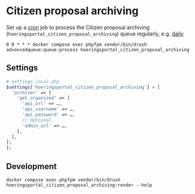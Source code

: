 # Citizen proposal archiving

Set up a [cron](https://en.wikipedia.org/wiki/Cron) job to process the Citizen
proposal archiving (`hoeringsportal_citizen_proposal_archiving`) queue
regularly, e.g. [daily](https://crontab.guru/daily)

```shell
0 0 * * * docker compose exec phpfpm vendor/bin/drush advancedqueue:queue:process hoeringsportal_citizen_proposal_archiving
```

## Settings

```php
# settings.local.php
$settings['hoeringsportal_citizen_proposal_archiving'] = [
  'archiver' => [
    'get_organized' => [
      'api_url' => …,
      'api_username' => …,
      'api_password' => …,
      // Optional.
      'admin_url' => …,
    ],
  ],
];
];
```

## Development

```shell
docker compose exec phpfpm vendor/bin/drush hoeringsportal_citizen_proposal_archiving:render --help
```
